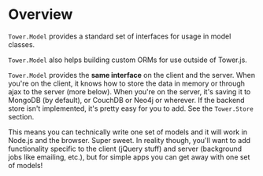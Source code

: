 # Overview

`Tower.Model` provides a standard set of interfaces for usage in model classes.

`Tower.Model` also helps building custom ORMs for use outside of Tower.js.

`Tower.Model` provides the **same interface** on the client and the server.  When you're on the client, it knows how to store the data in memory or through ajax to the server (more below).  When you're on the server, it's saving it to MongoDB (by default), or CouchDB or Neo4j or wherever.  If the backend store isn't implemented, it's pretty easy for you to add.  See the `Tower.Store` section.

This means you can technically write one set of models and it will work in Node.js and the browser.  Super sweet.  In reality though, you'll want to add functionality specific to the client (jQuery stuff) and server (background jobs like emailing, etc.), but for simple apps you can get away with one set of models!
